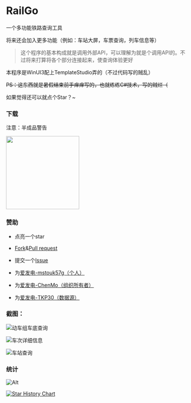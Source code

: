 # RailGo

一个多功能铁路查询工具

将来还会加入更多功能（例如：车站大屏，车票查询，列车信息等）

> 这个程序的基本构成就是调用外部API，可以理解为就是个调用API的。不过将来打算将各个部分连接起来，使查询体验更好

本程序是WinUI3配上TemplateStudio弄的（不过代码写的贼乱）

~~PS：这东西就是暑假结束前手痒痒写的，也就练练C#技术，写的贼烂（~~

如果觉得还可以就点个Star？~

### 下载

注意：半成品警告

<a href="https://apps.microsoft.com/detail/9ntrz0dmckgz?mode=mini">
    <img src="https://get.microsoft.com/images/en-us%20dark.svg" width="200"/>
</a>

### 赞助

* 点亮一个star

* [Fork](https://github.com/AZ-Studio-2023/AZMusicDownloader/fork)&[Pull request](https://github.com/AZ-Studio-2023/RailGo/compare)

* 提交一个[Issue](https://github.com/AZ-Studio-2023/RailGo/issues/new/choose)

* 为[爱发电-mstouk57g（个人）](https://ifdian.net/a/mstouk57g)

* 为[爱发电-ChenMo（组织所有者）](https://ifdian.net/a/chen_mo)

* 为[爱发电-TKP30（数据源）](https://afdian.com/a/xhg78999)

### 截图：

![动车组车底查询](https://github.com/user-attachments/assets/66ee703e-988f-487c-9d41-15b5bad30a9e)

![车次详细信息](https://github.com/user-attachments/assets/6df2ef38-15c8-4aa3-b8e5-61e6cc1f6f15)

![车站查询](https://github.com/user-attachments/assets/50a4e211-42b4-4bb3-a09a-00355cd0c01a)


### 统计

![Alt](https://repobeats.axiom.co/api/embed/5992c62823195ac033707a804323a24f6c43f99a.svg "Repobeats analytics image")

[![Star History Chart](https://api.star-history.com/svg?repos=AZ-Studio-2023/RailGo&type=Date)](https://star-history.com/#AZ-Studio-2023/RailGo&Date)
